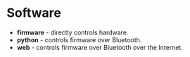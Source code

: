 Software
========

* __firmware__ - directly controls hardware.
* __python__ - controls firmware over Bluetooth.
* __web__ - controls firmware over Bluetooth over the Internet.
